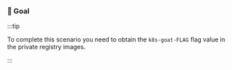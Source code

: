 ### 🎯 Goal

:::tip

To complete this scenario you need to obtain the `k8s-goat-FLAG` flag value in the private registry images.

:::